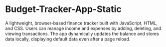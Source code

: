 # Budget-Tracker-App-Static
A lightweight, browser-based finance tracker built with JavaScript, HTML, and CSS. Users can manage income and expenses by adding, deleting, and viewing transactions. The app dynamically updates the balance and stores data locally, displaying default data even after a page reload.
